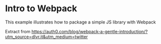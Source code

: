 # Intro to Webpack

This example illustrates how to package a simple JS library with Webpack

Extract from https://auth0.com/blog/webpack-a-gentle-introduction/?utm_source=dlvr.it&utm_medium=twitter

